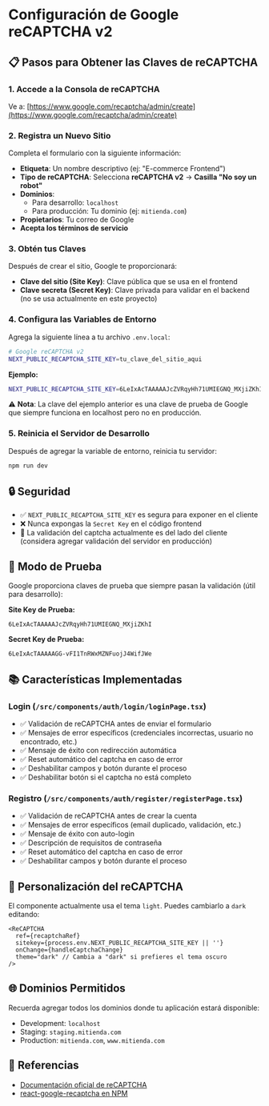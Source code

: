 # Configuración de Google reCAPTCHA v2

## 📋 Pasos para Obtener las Claves de reCAPTCHA

### 1. Accede a la Consola de reCAPTCHA

Ve a: [https://www.google.com/recaptcha/admin/create](https://www.google.com/recaptcha/admin/create)

### 2. Registra un Nuevo Sitio

Completa el formulario con la siguiente información:

- **Etiqueta**: Un nombre descriptivo (ej: "E-commerce Frontend")
- **Tipo de reCAPTCHA**: Selecciona **reCAPTCHA v2** → **Casilla "No soy un robot"**
- **Dominios**:
  - Para desarrollo: `localhost`
  - Para producción: Tu dominio (ej: `mitienda.com`)
- **Propietarios**: Tu correo de Google
- **Acepta los términos de servicio**

### 3. Obtén tus Claves

Después de crear el sitio, Google te proporcionará:

- **Clave del sitio (Site Key)**: Clave pública que se usa en el frontend
- **Clave secreta (Secret Key)**: Clave privada para validar en el backend (no se usa actualmente en este proyecto)

### 4. Configura las Variables de Entorno

Agrega la siguiente línea a tu archivo `.env.local`:

```bash
# Google reCAPTCHA v2
NEXT_PUBLIC_RECAPTCHA_SITE_KEY=tu_clave_del_sitio_aqui
```

**Ejemplo:**

```bash
NEXT_PUBLIC_RECAPTCHA_SITE_KEY=6LeIxAcTAAAAAJcZVRqyHh71UMIEGNQ_MXjiZKhI
```

⚠️ **Nota**: La clave del ejemplo anterior es una clave de prueba de Google que siempre funciona en localhost pero no en producción.

### 5. Reinicia el Servidor de Desarrollo

Después de agregar la variable de entorno, reinicia tu servidor:

```bash
npm run dev
```

## 🔒 Seguridad

- ✅ `NEXT_PUBLIC_RECAPTCHA_SITE_KEY` es segura para exponer en el cliente
- ❌ Nunca expongas la `Secret Key` en el código frontend
- 🔐 La validación del captcha actualmente es del lado del cliente (considera agregar validación del servidor en producción)

## 🧪 Modo de Prueba

Google proporciona claves de prueba que siempre pasan la validación (útil para desarrollo):

**Site Key de Prueba:**

```
6LeIxAcTAAAAAJcZVRqyHh71UMIEGNQ_MXjiZKhI
```

**Secret Key de Prueba:**

```
6LeIxAcTAAAAAGG-vFI1TnRWxMZNFuojJ4WifJWe
```

## 📚 Características Implementadas

### Login (`/src/components/auth/login/loginPage.tsx`)

- ✅ Validación de reCAPTCHA antes de enviar el formulario
- ✅ Mensajes de error específicos (credenciales incorrectas, usuario no encontrado, etc.)
- ✅ Mensaje de éxito con redirección automática
- ✅ Reset automático del captcha en caso de error
- ✅ Deshabilitar campos y botón durante el proceso
- ✅ Deshabilitar botón si el captcha no está completo

### Registro (`/src/components/auth/register/registerPage.tsx`)

- ✅ Validación de reCAPTCHA antes de crear la cuenta
- ✅ Mensajes de error específicos (email duplicado, validación, etc.)
- ✅ Mensaje de éxito con auto-login
- ✅ Descripción de requisitos de contraseña
- ✅ Reset automático del captcha en caso de error
- ✅ Deshabilitar campos y botón durante el proceso

## 🎨 Personalización del reCAPTCHA

El componente actualmente usa el tema `light`. Puedes cambiarlo a `dark` editando:

```tsx
<ReCAPTCHA
  ref={recaptchaRef}
  sitekey={process.env.NEXT_PUBLIC_RECAPTCHA_SITE_KEY || ''}
  onChange={handleCaptchaChange}
  theme="dark" // Cambia a "dark" si prefieres el tema oscuro
/>
```

## 🌐 Dominios Permitidos

Recuerda agregar todos los dominios donde tu aplicación estará disponible:

- Development: `localhost`
- Staging: `staging.mitienda.com`
- Production: `mitienda.com`, `www.mitienda.com`

## 📖 Referencias

- [Documentación oficial de reCAPTCHA](https://developers.google.com/recaptcha/docs/display)
- [react-google-recaptcha en NPM](https://www.npmjs.com/package/react-google-recaptcha)
